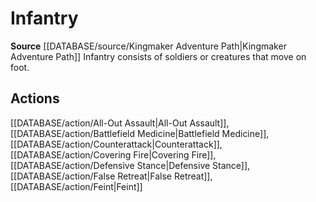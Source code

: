﻿---
id: '455'
name: Infantry
rarity: Common
rus_type_level: null
source: '[[DATABASE/source/Kingmaker Adventure Path|Kingmaker Adventure Path]]'
trait:
- Infantry
type: Trait

---
# Infantry

**Source** [[DATABASE/source/Kingmaker Adventure Path|Kingmaker Adventure Path]]
Infantry consists of soldiers or creatures that move on foot.

## Actions

[[DATABASE/action/All-Out Assault|All-Out Assault]], [[DATABASE/action/Battlefield Medicine|Battlefield Medicine]], [[DATABASE/action/Counterattack|Counterattack]], [[DATABASE/action/Covering Fire|Covering Fire]], [[DATABASE/action/Defensive Stance|Defensive Stance]], [[DATABASE/action/False Retreat|False Retreat]], [[DATABASE/action/Feint|Feint]]